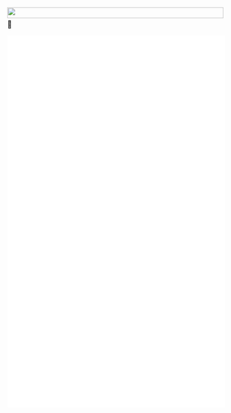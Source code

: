### <img width="500" height="25" src="https://glitch-art.vercel.app/api/simple?word=Hi%20I'm%20jihenghu&font=Doto" /> 👋

![Metrics](/github-metrics.svg)
